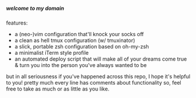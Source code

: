 ##### welcome to my domain

features:
- a (neo-)vim configuration that'll knock your socks off
- a clean as hell tmux configuration (w/ tmuxinator)
- a slick, portable zsh configuration based on oh-my-zsh
- a minimalist iTerm style profile
- an automated deploy script that will make all of your dreams come true & turn you into the person you've always wanted to be

but in all seriousness if you've happened across this repo, I hope it's helpful to you!
pretty much every line has comments about functionality so, feel free to take as much or as little as you like.
